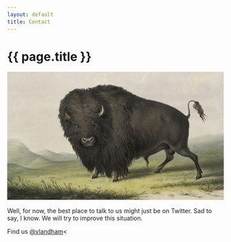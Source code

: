 ```yaml
---
layout: default
title: Contact
---
```


# {{ page.title }}

<img class="center" src="img/bison1.jpg" title="A Bold Mr. Bison"/>

Well, for now, the best place to talk to us might just be on Twitter. Sad to say, I know. We will try to improve this situation.

Find us <a href="http://twitter.com/vlandham">@vlandham</a><

